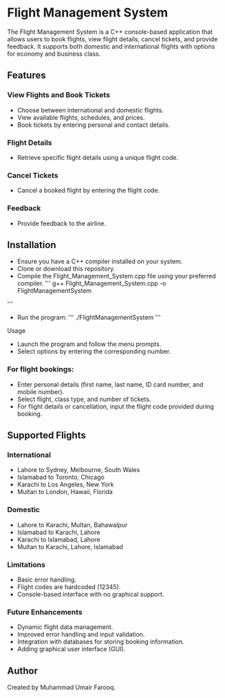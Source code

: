 # Flight Management System
The Flight Management System is a C++ console-based application that allows users to book flights, view flight details, cancel tickets, and provide feedback. It supports both domestic and international flights with options for economy and business class.

## Features
### View Flights and Book Tickets

+ Choose between international and domestic flights.
+ View available flights, schedules, and prices.
+ Book tickets by entering personal and contact details.
### Flight Details
+ Retrieve specific flight details using a unique flight code.
### Cancel Tickets
+ Cancel a booked flight by entering the flight code.
### Feedback
+ Provide feedback to the airline.
## Installation
+ Ensure you have a C++ compiler installed on your system.
+ Clone or download this repository.
+ Compile the Flight_Management_System.cpp file using your preferred compiler.
'''
g++ Flight_Management_System.cpp -o FlightManagementSystem

'''
+ Run the program:
'''
./FlightManagementSystem
'''

Usage
+ Launch the program and follow the menu prompts.
+ Select options by entering the corresponding number.
### For flight bookings:
+ Enter personal details (first name, last name, ID card number, and mobile number).
+ Select flight, class type, and number of tickets.
+ For flight details or cancellation, input the flight code provided during booking.
## Supported Flights
### International
+ Lahore to Sydney, Melbourne, South Wales
+ Islamabad to Toronto, Chicago
+ Karachi to Los Angeles, New York
+ Multan to London, Hawaii, Florida
### Domestic
+ Lahore to Karachi, Multan, Bahawalpur
+ Islamabad to Karachi, Lahore
+ Karachi to Islamabad, Lahore
+ Multan to Karachi, Lahore, Islamabad
### Limitations
+ Basic error handling.
+ Flight codes are hardcoded (12345).
+ Console-based interface with no graphical support.
### Future Enhancements
+ Dynamic flight data management.
+ Improved error handling and input validation.
+ Integration with databases for storing booking information.
+ Adding graphical user interface (GUI).
## Author
Created by Muhammad Umair Farooq.
